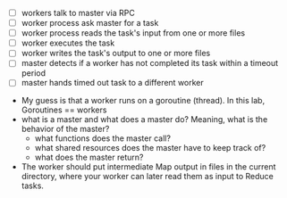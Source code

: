 - [ ] workers talk to master via RPC
- [ ] worker process ask master for a task
- [ ] worker process reads the task's input from one or more files
- [ ] worker executes the task
- [ ] worker writes the task's output to one or more files
- [ ] master detects if a worker has not completed its task within a timeout period
- [ ] master hands timed out task to a different worker

- My guess is that a worker runs on a goroutine (thread). In this lab, Goroutines == workers
- what is a master and what does a master do? Meaning, what is the behavior of the master?
  - what functions does the master call?
  - what shared resources does the master have to keep track of?
  - what does the master return?
- The worker should put intermediate Map output in files in the current directory, where your worker can later read them as input to Reduce tasks.
